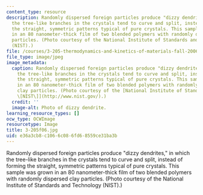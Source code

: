 ```yaml
---
content_type: resource
description: Randomly dispersed foreign particles produce "dizzy dendrites," in which
  the tree-like branches in the crystals tend to curve and split, instead of forming
  the straight, symmetric patterns typical of pure crystals. This sample was grown
  in an 80 nanometer-thick film of two blended polymers with randomly dispersed clay
  particles. (Photo courtesy of the National Institute of Standards and Technology
  (NIST).)
file: /courses/3-205-thermodynamics-and-kinetics-of-materials-fall-2006/e36a3cb8c1066c086fd68559ce31ba3b_3-205f06.jpg
file_type: image/jpeg
image_metadata:
  caption: Randomly dispersed foreign particles produce "dizzy dendrites," in which
    the tree-like branches in the crystals tend to curve and split, instead of forming
    the straight, symmetric patterns typical of pure crystals. This sample was grown
    in an 80 nanometer-thick film of two blended polymers with randomly dispersed
    clay particles. (Photo courtesy of the [National Institute of Standards and Technology
    \[NIST\]](http://www.nist.gov/).)
  credit: ''
  image-alt: Photo of dizzy dendrite.
learning_resource_types: []
ocw_type: OCWImage
resourcetype: Image
title: 3-205f06.jpg
uid: e36a3cb8-c106-6c08-6fd6-8559ce31ba3b
---
```

Randomly dispersed foreign particles produce "dizzy dendrites," in which the tree-like branches in the crystals tend to curve and split, instead of forming the straight, symmetric patterns typical of pure crystals. This sample was grown in an 80 nanometer-thick film of two blended polymers with randomly dispersed clay particles. (Photo courtesy of the National Institute of Standards and Technology (NIST).)

